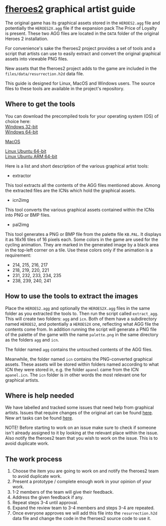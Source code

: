 # [**fheroes2**](README.md) graphical artist guide

The original game has its graphical assets stored in the `HEROES2.agg` file and potentially the `HEROES2X.agg` file if the expansion
pack The Price of Loyalty is present. These two AGG files are located in the `DATA` folder of the original Heroes 2 installation.

For convenience's sake the fheroes2 project provides a set of tools and a script that artists can use to easily extract and convert the original
graphical assets into viewable PNG files.

New assets that the fheroes2 project adds to the game are included in the `files/data/resurrection.h2d` data file.

This guide is designed for Linux, MacOS and Windows users. The source files to these tools are available in the project's repository.

## Where to get the tools

You can download the precompiled tools for your operating system (OS) of choice here:<br>
[Windows 32-bit](https://github.com/ihhub/fheroes2/releases/download/fheroes2-windows-x86-SDL2/fheroes2_tools_windows_x86_SDL2.zip)<br>
[Windows 64-bit](https://github.com/ihhub/fheroes2/releases/download/fheroes2-windows-x64-SDL2/fheroes2_tools_windows_x64_SDL2.zip)

[MacOS](https://github.com/ihhub/fheroes2/releases/download/fheroes2-osx-sdl2_dev/fheroes2_tools_macos_x86-64_SDL2.zip)

[Linux Ubuntu 64-bit](https://github.com/ihhub/fheroes2/releases/download/fheroes2-linux-sdl2_dev/fheroes2_tools_ubuntu_x86-64_SDL2.zip)<br>
[Linux Ubuntu ARM 64-bit](https://github.com/ihhub/fheroes2/releases/download/fheroes2-linux-arm-sdl2_dev/fheroes2_tools_ubuntu_arm64_SDL2.zip)


Here is a list and short description of the various graphical artist tools:

- extractor

This tool extracts all the contents of the AGG files mentioned above. Among the extracted files are the ICNs which hold the graphical assets.

- icn2img

This tool converts the various graphical assets contained within the ICNs into PNG or BMP files.

- pal2img

This tool generates a PNG or BMP file from the palette file `KB.PAL`. It displays it as 16x16 tiles of 16 pixels each.
Some colors in the game are used for the cycling animation. They are marked in the generated image by a black area in
the top-left corner on a tile. Use these colors only if the animation is a requirement:
- 214, 215, 216, 217
- 218, 219, 220, 221
- 231, 232, 233, 234, 235
- 238, 239, 240, 241

## How to use the tools to extract the images

Place the `HEROES2.agg` and optionally the `HEROES2X.agg` files in the same folder as you extracted the tools to.
Then run the script called `extract_agg`. This will create two folders: `agg` and `icn`. Both of them have a subdirectory named `HEROES2`,
and potentially a `HEROES2X` one, reflecting what AGG file the contents come from. In addition running the script will generate a PNG file
of the palette of the game with the name `palette.png` in the same directory as the folders `agg` and `icn`.

The folder named `agg` contains the untouched contents of the AGG files.

Meanwhile, the folder named `icn` contains the PNG-converted graphical assets. These assets will be stored within folders named according to what
ICN they were stored in, e.g. the folder `apanel` came from the ICN `apanel.icn`. The `icn` folder is in other words the most relevant one for
graphical artists.

## Where is help needed

We have labelled and tracked some issues that need help from graphical artists.
Issues that require changes of the original art can be found [here](https://github.com/ihhub/fheroes2/issues?q=is%3Aopen+is%3Aissue+label%3A"original+assets").
New art tasks can be found [here](https://github.com/ihhub/fheroes2/issues?q=is%3Aopen+is%3Aissue+label%3A"new+assets").

NOTE! Before starting to work on an issue make sure to check if someone isn't already assigned to it by looking at the relevant place
within the issue. Also notify the fheroes2 team that you wish to work on the issue. This is to avoid duplicate work.

## The work process

1. Choose the item you are going to work on and notify the fheroes2 team to avoid duplicate work.
2. Present a prototype / complete enough work in your opinion of your work.
3. 1-2 members of the team will give their feedback.
4. Address the given feedback if any.
5. Repeat steps 3-4 until approval.
6. Expand the review team to 3-4 members and steps 3-4 are repeated.
7. Once everyone approves we will add this file into the `resurrection.h2d` data file and change the code in the fheroes2 source code to use it.
